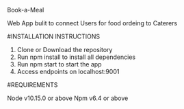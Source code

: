 Book-a-Meal

Web App bulit to connect Users for food ordeing to Caterers 



#INSTALLATION INSTRUCTIONS 
1. Clone or Download the repository
2. Run npm install to install all dependencies
3. Run npm start to start the app
4. Access endpoints on localhost:9001

#REQUIREMENTS

Node v10.15.0 or above
Npm v6.4 or above
